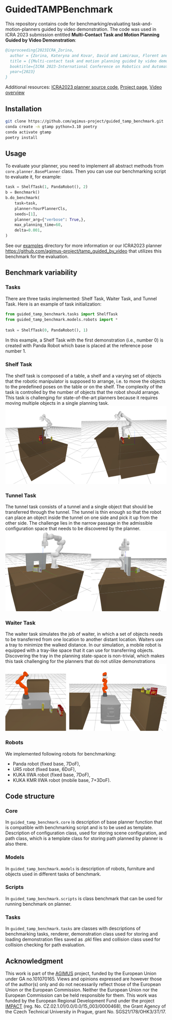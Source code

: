 # GuidedTAMPBenchmark

This repository contains code for benchmarking/evaluating task-and-motion-planners guided by video demonstration. 
The code was used in ICRA 2023 submission entitled 
**Multi-Contact Task and Motion Planning Guided by Video Demonstration**:

```bibtex
@inproceeding{2023ICRA_Zorina,
  author = {Zorina, Kateryna and Kovar, David and Lamiraux, Florent and Mansard, Nicolas and Carpentier, Justin and Sivic, Josef and Petrik, Vladimir},
  title = {{Multi-contact task and motion planning guided by video demonstration.}},
  booktitle={ICRA 2023-International Conference on Robotics and Automation},
  year={2023}
}
```

Additional resources:
[ICRA2023 planner source code](https://github.com/agimus-project/tamp_guided_by_video), 
[Project page](https://data.ciirc.cvut.cz/public/projects/2023VideoGuidedTAMP/),
[Video overview](https://youtu.be/P8Nld03eai0)

## Installation
```bash
git clone https://github.com/agimus-project/guided_tamp_benchmark.git
conda create -n gtamp python=3.10 poetry
conda activate gtamp
poetry install
```

## Usage
To evaluate your planner, you need to implement all abstract methods from `core.planner.BasePlanner` class.
Then you can use our benchmarking script to evaluate it, for example:
```python
task = ShelfTask(1, PandaRobot(), 2)
b = Benchmark()
b.do_benchmark(
    task=task,
    planner=YourPlannerCls,
    seeds=[1],
    planner_arg={"verbose": True,},
    max_planning_time=60,
    delta=0.001,
)

```
See our [examples](examples/) directory for more information or our ICRA2023 planner https://github.com/agimus-project/tamp_guided_by_video that utilizes this benchmark for the evaluation.

## Benchmark variability
### Tasks
There are three tasks implemented: Shelf Task, Waiter Task, and Tunnel Task.
Here is an example of task initialization:

```python
from guided_tamp_benchmark.tasks import ShelfTask
from guided_tamp_benchmark.models.robots import *

task = ShelfTask(0, PandaRobot(), 1)
```

In this example, a Shelf Task with the first demonstration (i.e., number 0) is created with Panda Robot which base is placed at the reference pose number 1.

### Shelf Task
The shelf task is composed of a table, a shelf and a varying
set of objects that the robotic manipulator is supposed to
arrange, i.e. to move the objects to the predefined poses
on the table or on the shelf. The complexity of the task
is controlled by the number of objects that the robot should
arrange. This task is challenging for state-of-the-art planners
because it requires moving multiple objects in a single
planning task.
![Logs](images/shelf_task.png)
### Tunnel Task
The tunnel task consists of a tunnel and a single object that
should be transferred through the tunnel. The tunnel is thin
enough so that the robot can place an object inside the tunnel
on one side and pick it up from the other side. The challenge
lies in the narrow passage in the admissible configuration
space that needs to be discovered by the planner.
![Logs](images/tunnel_task.png)
### Waiter Task
The waiter task simulates the job of waiter, in which a set of
objects needs to be transferred from one location to another
distant location. Waiters use a tray to minimize the walked
distance. In our simulation, a mobile robot is equipped with
a tray-like space that it can use for transferring objects.
Discovering the tray in the planning state-space is non-trivial,
which makes this task challenging for the planners that do
not utilize demonstrations
![Logs](images/waiter_task.png)

### Robots
We implemented following robots for benchmarking:
- Panda robot (fixed base, 7DoF),
- UR5 robot (fixed base, 6DoF),
- KUKA IIWA robot (fixed base, 7DoF),
- KUKA KMR IIWA robot (mobile base, 7+3DoF).


## Code structure
### Core
In `guided_tamp_benchmark.core` is description of base planner function that is compatible with benchmarking script and is to be used as template.
Description of configuration class, used for storing scene configuration, and path class, which is a template class for storing path planned by planner is also there.
### Models
In `guided_tamp_benchmark.models` is description of robots, furniture and objects used in different tasks of benchmark.
### Scripts
In `guided_tamp_benchmark.scripts` is class benchmark that can be used for running benchmark on planner.
### Tasks
In `guided_tamp_benchmark.tasks` are classes with descriptions of benchmarking tasks, renderer, demonstration class used for storing and loading demonstration files saved as .pkl files and collision class used for collision checking for path evaluation.

## Acknowledgment
This work is part of the [AGIMUS](https://www.agimus-project.eu/) project, funded by the European Union under GA no.101070165. Views and opinions expressed are however those of the author(s) only and do not necessarily reflect those of the European Union or the European Commission. Neither the European Union nor the European Commission can be held responsible for them. This work was funded by the European Regional Development Fund under the project [IMPACT](http://impact.ciirc.cvut.cz/) (reg. No. CZ.02.1.01/0.0/0.0/15\_003/0000468), the Grant Agency of the Czech Technical University in Prague, grant No. SGS21/178/OHK3/3T/17.
